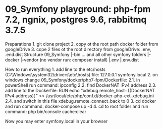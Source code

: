 # 09_Symfony playground: php-fpm 7.2, ngnix, postgres 9.6, rabbitmq 3.7.5

Preparations
 	1. git clone project
	2. copy ot the root path docker folder from googleDrive
 	3. cope 2 files ot the root directory from googleDrive: .env, .end.dist
	Structure
		09_Symfony
		|-bin ... and all other symfony folders
		|-docker
		|-vendor (no vendor run: composer install)
		|.env
		|.env.dist

How to run everything
 	1. add line to the etc/hosts (C:\Windows\system32\drivers\etc\hosts) file: 
  127.0.0.1	symfony.local
	2. on windows change 09_Symfony/docker/php7-fpm/Dockerfile:
 		2.1. in powerShell run command: ipconfig
 		2.2. find DockerNAT IPv4 address
 		2.3. add line to the Dockerfile:
  RUN echo "xdebug.remote_host={{DockerNAT IPv4 address}}" >> /usr/local/etc/php/conf.d/docker-php-ext-xdebug.ini
 		2.4. and switch in this file xdebug.remote_connect_back to 0
 	3. cd docker and run command: docker-compose up -d
 	4. cd to root folder and run command: php bin/console cache:clear

Now you may enter symfony.local in your browser
